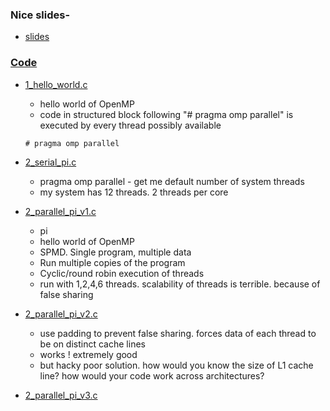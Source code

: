 ### Nice slides-
* [slides](./slides)

### [Code](./Code)
* [1_hello_world.c](./Code/1.c)
  * hello world of OpenMP
  * code in structured block following "# pragma omp parallel" is executed by every thread possibly available
  ```
  # pragma omp parallel
  ```

* [2_serial_pi.c](./Code/2_serial_pi.c)
  * pragma omp parallel - get me default number of system threads
  * my system has 12 threads. 2 threads per core
* [2_parallel_pi_v1.c](./Code/2_parallel_pi_v1.c)
  * pi
  * hello world of OpenMP
  * SPMD. Single program, multiple data
  * Run multiple copies of the program
  * Cyclic/round robin execution of threads
  * run with 1,2,4,6 threads. scalability of threads is terrible. because of false sharing
* [2_parallel_pi_v2.c](./Code/2_parallel_pi_v2.c)
  * use padding to prevent false sharing. forces data of each thread to be on distinct cache lines
  * works ! extremely good
  * but hacky poor solution. how would you know the size of L1 cache line? how would your code work across architectures?
* [2_parallel_pi_v3.c](./Code/2_parallel_pi_v3.c)

